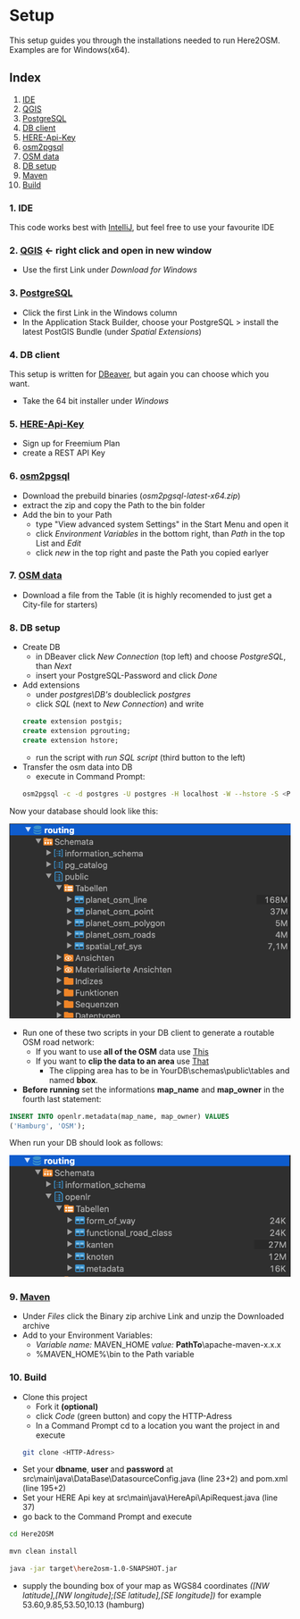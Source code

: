 # Setup

This setup guides you through the installations needed to run Here2OSM.
Examples are for Windows(x64).

## Index
1. [IDE](#IDE)
2. [QGIS](#QGIS)
3. [PostgreSQL](#PostgreSQL)
4. [DB client](#DB-client)
5. [HERE-Api-Key](#HERE-Api-Key)
6. [osm2pgsql](#osm2pgsql)
7. [OSM data](#OSM-data)
8. [DB setup](#DB-setup)
9. [Maven](#Maven)
10. [Build](#Build)


### 1. IDE
This code works best with [IntelliJ](https://www.jetbrains.com/de-de/idea/download/#section=windows), but feel free to use your favourite IDE

### 2. [QGIS](https://www.qgis.org/en/site/forusers/download.html) <- right click and open in new window
* Use the first Link under *Download for Windows*

### 3. [PostgreSQL](https://www.enterprisedb.com/downloads/postgres-postgresql-downloads)
* Click the first Link in the Windows column
* In the Application Stack Builder, choose your PostgreSQL > install the latest PostGIS Bundle (under *Spatial Extensions*)

### 4. DB client
This setup is written for [DBeaver](https://dbeaver.io/download/), but again you can choose which you want.
* Take the 64 bit installer under *Windows*

### 5. [HERE-Api-Key](https://developer.here.com/pricing)
* Sign up for Freemium Plan
* create a REST API Key

### 6. [osm2pgsql](https://osm2pgsql.org/doc/install.html#installing-on-windows)
* Download the prebuild binaries (*osm2pgsql-latest-x64.zip*)
* extract the zip and copy the Path to the bin folder
* Add the bin to your Path
    * type "View advanced system Settings" in the Start Menu and open it
    * click *Environment Variables* in the bottom right, than *Path* in the top  List and *Edit*
    * click *new* in the top right and paste the Path you copied earlyer

### 7. [OSM data](https://download.geofabrik.de/)
* Download a file from the Table (it is highly recomended to just get a City-file for starters)

### 8. DB setup
* Create DB
    * in DBeaver click *New Connection* (top left) and choose *PostgreSQL*, than *Next*
    * insert your PostgreSQL-Password and click *Done*
* Add extensions
    * under *postgres\DB's* doubleclick *postgres*
    * click *SQL* (next to *New Connection*) and write
    ```sql
    create extension postgis;
    create extension pgrouting;
    create extension hstore;
    ```
    * run the script with *run SQL script* (third button to the left)
* Transfer the osm data into DB
    * execute in Command Prompt:
    ```bash
    osm2pgsql -c -d postgres -U postgres -H localhost -W --hstore -S <Path to>\osm2pgsql-bin\default.style <Path to>\<filename>.osm.pbf
    ```
Now your database should look like this:

![LoadedOSMData](src/main/resources/Screenshots/osm2pgsql.png)

* Run one of these two scripts in your DB client to generate a routable OSM road network:
    * If you want to use **all of the OSM** data use [This](src/main/resources/SQL/SQL_Script.sql)
    * If you want to **clip the data to an area** use [That](src/main/resources/SQL/SQL_Script.sql)
        * The clipping area has to be in YourDB\schemas\public\tables and named **bbox**.
* **Before running** set the informations **map_name** and **map_owner** in the fourth last statement:
```sql
INSERT INTO openlr.metadata(map_name, map_owner) VALUES
('Hamburg', 'OSM');
```

When run your DB should look as follows:

![OpenLRShema](src/main/resources/Screenshots/tables.png)

### 9. [Maven](https://maven.apache.org/download.cgi)
* Under *Files* click the Binary zip archive Link and unzip the Downloaded archive
* Add to your Environment Variables:
    * *Variable name:* MAVEN_HOME *value:* **PathTo**\apache-maven-x.x.x
    * %MAVEN_HOME%\bin to the Path variable

### 10. Build
* Clone this project
    * Fork it **(optional)**
    * click *Code* (green button) and copy the HTTP-Adress
    * In a Command Prompt cd to a location you want the project in and execute
    ```bash
    git clone <HTTP-Adress>
    ```
 * Set your **dbname**, **user** and **password** at src\main\java\DataBase\DatasourceConfig.java (line 23+2) and pom.xml (line 195+2)
 * Set your HERE Api key at src\main\java\HereApi\ApiRequest.java (line 37)
 * go back to the Command Prompt and execute
```bash
cd Here2OSM
```
```bash
mvn clean install
```
```bash
java -jar target\here2osm-1.0-SNAPSHOT.jar
```
* supply the bounding box of your map as WGS84 coordinates *([NW latitude],[NW longitude];[SE latitude],[SE longitude])* for example 53.60,9.85,53.50,10.13 (hamburg)
